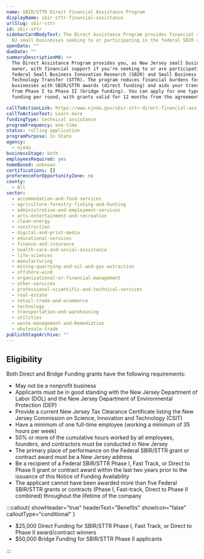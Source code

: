 ```yaml
---
name: SBIR/STTR Direct Financial Assistance Program
displayName: sbir-sttr-financial-assistance
urlSlug: sbir-sttr
id: sbir-sttr
sidebarCardBodyText: The Direct Assistance Program provides financial support to
  NJ small businesses seeking to or participating in the federal SBIR and STTR.
openDate: ""
dueDate: ""
summaryDescriptionMd: >+
  The Direct Assistance Program provides you, as New Jersey small business
  owner, with financial support if you're seeking to or are participating in the
  federal Small Business Innovation Research (SBIR) and Small Business
  Technology Transfer (STTR). The program reduces financial burdens for small
  businesses with SBIR/STTR awards (direct funding) and aids your transition
  from Phase I to Phase II (bridge funding). You can apply for one type of
  funding per round, with grants valid for 12 months from the agreement date.

callToActionLink: https://www.njeda.gov/sbir-sttr-direct-financial-assistance-program-phase-5/
callToActionText: Learn more
fundingType: technical assistance
programFrequency: one-time
status: rolling application
programPurpose: In State
agency:
  - njeda
businessStage: both
employeesRequired: yes
homeBased: unknown
certifications: []
preferenceForOpportunityZone: no
county:
  - All
sector:
  - accommodation-and-food-services
  - agriculture-forestry-fishing-and-hunting
  - administrative-and-employment-services
  - arts-entertainment-and-recreation
  - clean-energy
  - construction
  - digital-and-print-media
  - educational-services
  - finance-and-insurance
  - health-care-and-social-assistance
  - life-sciences
  - manufacturing
  - mining-quarrying-and-oil-and-gas-extraction
  - offshore-wind
  - organizational-or-financial-management
  - other-services
  - professional-scientific-and-technical-services
  - real-estate
  - retail-trade-and-ecommerce
  - technology
  - transportation-and-warehousing
  - utilities
  - waste-management-and-Remediation
  - wholesale-trade
publishStageArchive: ""
---
```


## Eligibility

Both Direct and Bridge Funding grants have the following requirements:

- May not be a nonprofit business
- Applicants must be in good standing with the New Jersey Department of Labor (DOL) and the New Jersey Department of Environmental Protection (DEP)
- Provide a current New Jersey Tax Clearance Certificate listing the New Jersey Commission on Science, Innovation and Technology (CSIT)
- Have a minimum of one full-time employee (working a minimum of 35 hours per week)
- 50% or more of the cumulative hours worked by all employees, founders, and contractors must be conducted in New Jersey
- The primary place of performance on the Federal SBIR/STTR grant or contract award must be a New Jersey address
- Be a recipient of a Federal SBIR/STTR Phase I, Fast Track, or Direct to Phase II grant or contract award within the last two years prior to the issuance of this Notice of Funding Availability
- The applicant cannot have been awarded more than five Federal SBIR/STTR grants or contracts (Phase I, Fast-track, Direct to Phase II combined) throughout the lifetime of the company

:::callout{ showHeader="true" headerText="Benefits" showIcon="false" calloutType="conditional" }

- $25,000 Direct Funding for SBIR/STTR Phase I, Fast Track, or Direct to Phase II award/contract winners
- $50,000 Bridge Funding for SBIR/STTR Phase II applicants

:::
